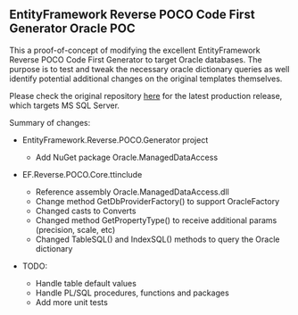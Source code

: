 
## EntityFramework Reverse POCO Code First Generator Oracle POC

This a proof-of-concept of modifying the excellent EntityFramework Reverse POCO Code First Generator to target Oracle databases. The purpose is to test and tweak the necessary oracle dictionary queries as well identify potential additional changes on the original templates themselves.

Please check the original repository [here](https://github.com/sjh37/EntityFramework-Reverse-POCO-Code-First-Generator) for the latest production release, which targets MS SQL Server.

Summary of changes:
* EntityFramework.Reverse.POCO.Generator project
  * Add NuGet package Oracle.ManagedDataAccess

* EF.Reverse.POCO.Core.ttinclude
  * Reference assembly Oracle.ManagedDataAccess.dll
  * Change method GetDbProviderFactory() to support OracleFactory
  * Changed casts to Converts
  * Changed method GetPropertyType() to receive additional params (precision, scale, etc)
  * Changed TableSQL() and IndexSQL() methods to query the Oracle dictionary

* TODO:
  * Handle table default values 
  * Handle PL/SQL procedures, functions and packages
  * Add more unit tests 
